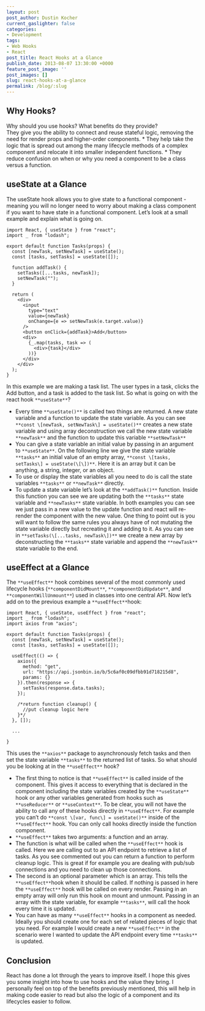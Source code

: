 ```yaml
---
layout: post
post_author: Dustin Kocher
current_gaslighter: false
categories:
- Development
tags:
- Web Hooks
- React
post_title: React Hooks at a Glance
publish_date: 2013-08-07 13:30:00 +0000
feature_post_image: ''
post_images: []
slug: react-hooks-at-a-glance
permalink: /blog/:slug
---
```


## Why Hooks?

Why should you use hooks? What benefits do they provide?  
They give you the ability to connect and reuse stateful logic, removing the need for render props and higher-order components. * They help take the logic that is spread out among the many lifecycle methods of a complex component and relocate it into smaller independent functions. * They reduce confusion on when or why you need a component to be a class versus a function.

## useState at a Glance

The useState hook allows you to give state to a functional component - meaning you will no longer need to worry about making a class component if you want to have state in a functional component. Let’s look at a small example and explain what is going on.

    import React, { useState } from "react";
    import _ from "lodash";

    export default function Tasks(props) {
      const [newTask, setNewTask] = useState();
      const [tasks, setTasks] = useState([]);

      function addTask() {
        setTasks([...tasks, newTask]);
        setNewTask("");
      }

      return (
        <div>
          <input
            type="text"
            value={newTask}
            onChange={e => setNewTask(e.target.value)}
          />
          <button onClick={addTask}>Add</button>
          <div>
            {_.map(tasks, task => (
              <div>{task}</div>
            ))}
          </div>
        </div>
      );
    }


In this example we are making a task list. The user types in a task, clicks the Add button, and a task is added to the task list. So what is going on with the react hook `**useState**`?

* Every time `**useState()**` is called two things are returned. A new state variable and a function to update the state variable. As you can see `**const \[newTask, setNewTask\] = useState()**` creates a new state variable and using array deconstruction we call the new state variable `**newTask**` and the function to update this variable `**setNewTask**`
* You can give a state variable an initial value by passing in an argument to `**useState**`. On the following line we give the state variable `**tasks**` an initial value of an empty array, `**const \[tasks, setTasks\] = useState(\[\])**`. Here it is an array but it can be anything, a string, integer, or an object.
* To use or display the state variables all you need to do is call the state variables `**tasks**` or `**newTask**` directly.
* To update a state variable let’s look at the `**addTask()**` function. Inside this function you can see we are updating both the `**tasks**` state variable and `**newTasks**` state variable. In both examples you can see we just pass in a new value to the update function and react will re-render the component with the new value. One thing to point out is you will want to follow the same rules you always have of not mutating the state variable directly but recreating it and adding to it. As you can see in `**setTasks(\[...tasks, newTask\])**` we create a new array by deconstructing the `**tasks**` state variable and append the `**newTask**` state variable to the end.


## useEffect at a Glance

The `**useEffect**` hook combines several of the most commonly used lifecycle hooks (`**componentDidMount**`, `**componentDidUpdate**`, and `**componentWillUnmount**`) used in classes into one central API. Now let’s add on to the previous example a `**useEffect**`hook:

    import React, { useState, useEffect } from "react";
    import _ from "lodash";
    import axios from "axios";

    export default function Tasks(props) {
      const [newTask, setNewTask] = useState();
      const [tasks, setTasks] = useState([]);

      useEffect(() => {
        axios({
          method: "get",
          url: "https://api.jsonbin.io/b/5c6af0c09dfbb91d718215d8",
          params: {}
        }).then(response => {
          setTasks(response.data.tasks);
        });

        /*return function cleanup() {
          //put cleanup logic here
        }*/
      }, []);

      ...

    }


This uses the `**axios**` package to asynchronously fetch tasks and then set the state variable `**tasks**` to the returned list of tasks. So what should you be looking at in the `**useEffect**` hook?

* The first thing to notice is that `**useEffect**` is called inside of the component. This gives it access to everything that is declared in the component including the state variables created by the `**useState**` hook or any other variables generated from hooks such as `**useReducer**` or `**useContext**`. To be clear, you will not have the ability to call any of these hooks directly in `**useEffect**`. For example you can’t do `**const \[var, func\] = useState()**` inside of the `**useEffect**` hook. You can only call hooks directly inside the function component.
* `**useEffect**` takes two arguments: a function and an array.
* The function is what will be called when the `**useEffect**` hook is called. Here we are calling out to an API endpoint to retrieve a list of tasks. As you see commented out you can return a function to perform cleanup logic. This is great if for example you are dealing with pub/sub connections and you need to clean up those connections.
* The second is an optional parameter which is an array. This tells the `**useEffect**`hook when it should be called. If nothing is passed in here the `**useEffect**` hook will be called on every render. Passing in an empty array will only run this hook on mount and unmount. Passing in an array with the state variable, for example `**tasks**`, will call the hook every time it is updated.
* You can have as many `**useEffect**` hooks in a component as needed. Ideally you should create one for each set of related pieces of logic that you need. For example I would create a new `**useEffect**` in the scenario were I wanted to update the API endpoint every time `**tasks**` is updated.

## Conclusion

React has done a lot through the years to improve itself. I hope this gives you some insight into how to use hooks and the value they bring. I personally feel on top of the benefits previously mentioned, this will help in making code easier to read but also the logic of a component and its lifecycles easier to follow.
